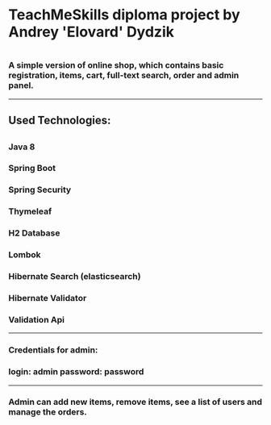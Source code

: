 <h1>TeachMeSkills diploma project by Andrey 'Elovard' Dydzik<h1>

### A simple version of online shop, which contains basic registration, items, cart, full-text search, order and admin panel.
---

### <h2>Used Technologies:<h2>
### Java 8
### Spring Boot
### Spring Security
### Thymeleaf
### H2 Database
### Lombok
### Hibernate Search (elasticsearch)
### Hibernate Validator
### Validation Api
---

### Credentials for admin: 
### **login: admin    password: password**
---

### Admin can add new items, remove items, see a list of users and manage the orders.
